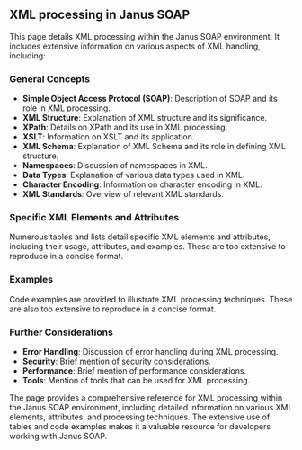 ## XML processing in Janus SOAP

This page details XML processing within the Janus SOAP environment.  It includes extensive information on various aspects of XML handling, including:

### General Concepts

*   **Simple Object Access Protocol (SOAP)**:  Description of SOAP and its role in XML processing.
*   **XML Structure**:  Explanation of XML structure and its significance.
*   **XPath**:  Details on XPath and its use in XML processing.
*   **XSLT**:  Information on XSLT and its application.
*   **XML Schema**:  Explanation of XML Schema and its role in defining XML structure.
*   **Namespaces**:  Discussion of namespaces in XML.
*   **Data Types**:  Explanation of various data types used in XML.
*   **Character Encoding**:  Information on character encoding in XML.
*   **XML Standards**:  Overview of relevant XML standards.

### Specific XML Elements and Attributes

Numerous tables and lists detail specific XML elements and attributes, including their usage, attributes, and examples.  These are too extensive to reproduce in a concise format.

### Examples

Code examples are provided to illustrate XML processing techniques.  These are also too extensive to reproduce in a concise format.

### Further Considerations

*   **Error Handling**:  Discussion of error handling during XML processing.
*   **Security**:  Brief mention of security considerations.
*   **Performance**:  Brief mention of performance considerations.
*   **Tools**:  Mention of tools that can be used for XML processing.

The page provides a comprehensive reference for XML processing within the Janus SOAP environment, including detailed information on various XML elements, attributes, and processing techniques.  The extensive use of tables and code examples makes it a valuable resource for developers working with Janus SOAP.

